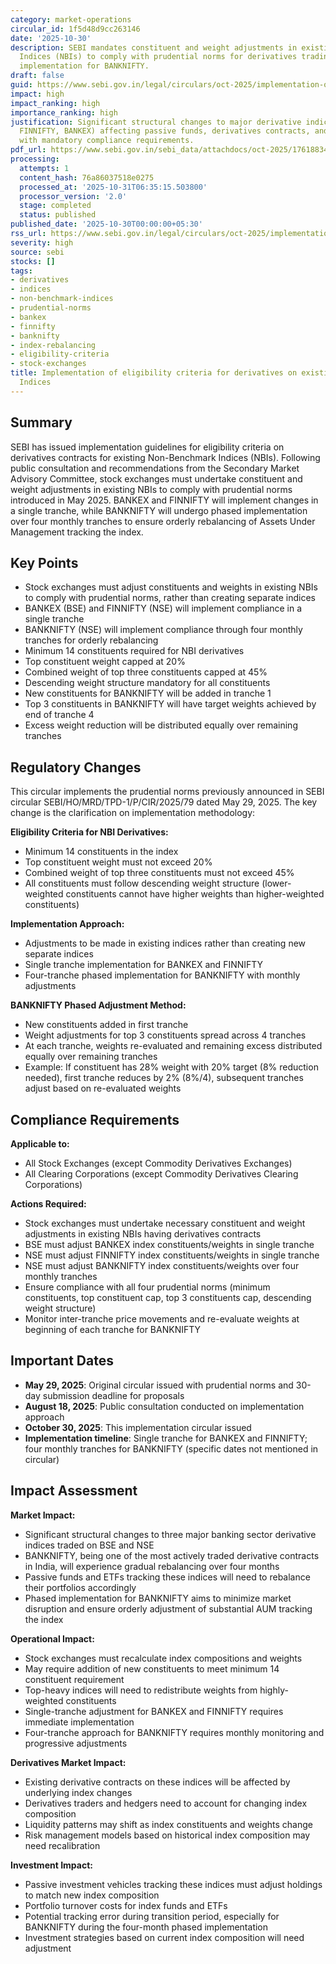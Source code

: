 ```yaml
---
category: market-operations
circular_id: 1f5d48d9cc263146
date: '2025-10-30'
description: SEBI mandates constituent and weight adjustments in existing Non-Benchmark
  Indices (NBIs) to comply with prudential norms for derivatives trading, with phased
  implementation for BANKNIFTY.
draft: false
guid: https://www.sebi.gov.in/legal/circulars/oct-2025/implementation-of-eligibility-criteria-for-derivatives-on-existing-non-benchmark-indices_97564.html
impact: high
impact_ranking: high
importance_ranking: high
justification: Significant structural changes to major derivative indices (BANKNIFTY,
  FINNIFTY, BANKEX) affecting passive funds, derivatives contracts, and index composition
  with mandatory compliance requirements.
pdf_url: https://www.sebi.gov.in/sebi_data/attachdocs/oct-2025/1761883473456.pdf
processing:
  attempts: 1
  content_hash: 76a86037518e0275
  processed_at: '2025-10-31T06:35:15.503800'
  processor_version: '2.0'
  stage: completed
  status: published
published_date: '2025-10-30T00:00:00+05:30'
rss_url: https://www.sebi.gov.in/legal/circulars/oct-2025/implementation-of-eligibility-criteria-for-derivatives-on-existing-non-benchmark-indices_97564.html
severity: high
source: sebi
stocks: []
tags:
- derivatives
- indices
- non-benchmark-indices
- prudential-norms
- bankex
- finnifty
- banknifty
- index-rebalancing
- eligibility-criteria
- stock-exchanges
title: Implementation of eligibility criteria for derivatives on existing Non-Benchmark
  Indices
---
```


## Summary

SEBI has issued implementation guidelines for eligibility criteria on derivatives contracts for existing Non-Benchmark Indices (NBIs). Following public consultation and recommendations from the Secondary Market Advisory Committee, stock exchanges must undertake constituent and weight adjustments in existing NBIs to comply with prudential norms introduced in May 2025. BANKEX and FINNIFTY will implement changes in a single tranche, while BANKNIFTY will undergo phased implementation over four monthly tranches to ensure orderly rebalancing of Assets Under Management tracking the index.

## Key Points

- Stock exchanges must adjust constituents and weights in existing NBIs to comply with prudential norms, rather than creating separate indices
- BANKEX (BSE) and FINNIFTY (NSE) will implement compliance in a single tranche
- BANKNIFTY (NSE) will implement compliance through four monthly tranches for orderly rebalancing
- Minimum 14 constituents required for NBI derivatives
- Top constituent weight capped at 20%
- Combined weight of top three constituents capped at 45%
- Descending weight structure mandatory for all constituents
- New constituents for BANKNIFTY will be added in tranche 1
- Top 3 constituents in BANKNIFTY will have target weights achieved by end of tranche 4
- Excess weight reduction will be distributed equally over remaining tranches

## Regulatory Changes

This circular implements the prudential norms previously announced in SEBI circular SEBI/HO/MRD/TPD-1/P/CIR/2025/79 dated May 29, 2025. The key change is the clarification on implementation methodology:

**Eligibility Criteria for NBI Derivatives:**
- Minimum 14 constituents in the index
- Top constituent weight must not exceed 20%
- Combined weight of top three constituents must not exceed 45%
- All constituents must follow descending weight structure (lower-weighted constituents cannot have higher weights than higher-weighted constituents)

**Implementation Approach:**
- Adjustments to be made in existing indices rather than creating new separate indices
- Single tranche implementation for BANKEX and FINNIFTY
- Four-tranche phased implementation for BANKNIFTY with monthly adjustments

**BANKNIFTY Phased Adjustment Method:**
- New constituents added in first tranche
- Weight adjustments for top 3 constituents spread across 4 tranches
- At each tranche, weights re-evaluated and remaining excess distributed equally over remaining tranches
- Example: If constituent has 28% weight with 20% target (8% reduction needed), first tranche reduces by 2% (8%/4), subsequent tranches adjust based on re-evaluated weights

## Compliance Requirements

**Applicable to:**
- All Stock Exchanges (except Commodity Derivatives Exchanges)
- All Clearing Corporations (except Commodity Derivatives Clearing Corporations)

**Actions Required:**
- Stock exchanges must undertake necessary constituent and weight adjustments in existing NBIs having derivatives contracts
- BSE must adjust BANKEX index constituents/weights in single tranche
- NSE must adjust FINNIFTY index constituents/weights in single tranche
- NSE must adjust BANKNIFTY index constituents/weights over four monthly tranches
- Ensure compliance with all four prudential norms (minimum constituents, top constituent cap, top 3 constituents cap, descending weight structure)
- Monitor inter-tranche price movements and re-evaluate weights at beginning of each tranche for BANKNIFTY

## Important Dates

- **May 29, 2025**: Original circular issued with prudential norms and 30-day submission deadline for proposals
- **August 18, 2025**: Public consultation conducted on implementation approach
- **October 30, 2025**: This implementation circular issued
- **Implementation timeline**: Single tranche for BANKEX and FINNIFTY; four monthly tranches for BANKNIFTY (specific dates not mentioned in circular)

## Impact Assessment

**Market Impact:**
- Significant structural changes to three major banking sector derivative indices traded on BSE and NSE
- BANKNIFTY, being one of the most actively traded derivative contracts in India, will experience gradual rebalancing over four months
- Passive funds and ETFs tracking these indices will need to rebalance their portfolios accordingly
- Phased implementation for BANKNIFTY aims to minimize market disruption and ensure orderly adjustment of substantial AUM tracking the index

**Operational Impact:**
- Stock exchanges must recalculate index compositions and weights
- May require addition of new constituents to meet minimum 14 constituent requirement
- Top-heavy indices will need to redistribute weights from highly-weighted constituents
- Single-tranche adjustment for BANKEX and FINNIFTY requires immediate implementation
- Four-tranche approach for BANKNIFTY requires monthly monitoring and progressive adjustments

**Derivatives Market Impact:**
- Existing derivative contracts on these indices will be affected by underlying index changes
- Derivatives traders and hedgers need to account for changing index composition
- Liquidity patterns may shift as index constituents and weights change
- Risk management models based on historical index composition may need recalibration

**Investment Impact:**
- Passive investment vehicles tracking these indices must adjust holdings to match new index composition
- Portfolio turnover costs for index funds and ETFs
- Potential tracking error during transition period, especially for BANKNIFTY during the four-month phased implementation
- Investment strategies based on current index composition will need adjustment